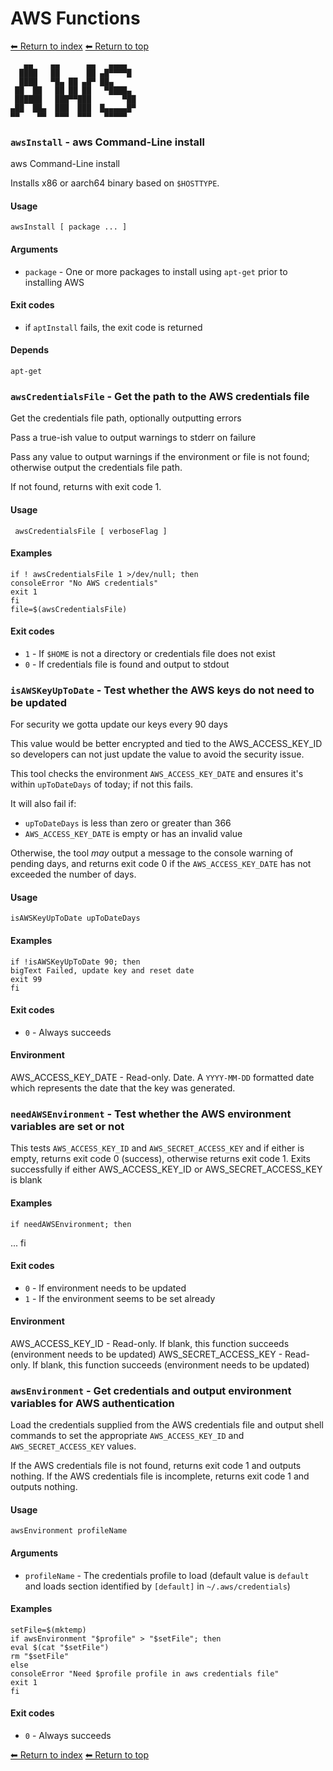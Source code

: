 # AWS Functions

[⬅ Return to index](index.md)
[⬅ Return to top](../index.md)

       ▄▄    ▄▄      ▄▄   ▄▄▄▄
      ████   ██      ██ ▄█▀▀▀▀█
      ████   ▀█▄ ██ ▄█▀ ██▄
     ██  ██   ██ ██ ██   ▀████▄
     ██████   ███▀▀███       ▀██
    ▄██  ██▄  ███  ███  █▄▄▄▄▄█▀
    ▀▀    ▀▀  ▀▀▀  ▀▀▀   ▀▀▀▀▀


### `awsInstall` - aws Command-Line install

aws Command-Line install

Installs x86 or aarch64 binary based on `$HOSTTYPE`.

#### Usage

    awsInstall [ package ... ]
    

#### Arguments

- `package` - One or more packages to install using `apt-get` prior to installing AWS

#### Exit codes

- if `aptInstall` fails, the exit code is returned

#### Depends

    apt-get
    

### `awsCredentialsFile` - Get the path to the AWS credentials file

Get the credentials file path, optionally outputting errors

Pass a true-ish value to output warnings to stderr on failure

Pass any value to output warnings if the environment or file is not found; otherwise
output the credentials file path.

If not found, returns with exit code 1.

#### Usage

     awsCredentialsFile [ verboseFlag ]
    

#### Examples

    if ! awsCredentialsFile 1 >/dev/null; then
    consoleError "No AWS credentials"
    exit 1
    fi
    file=$(awsCredentialsFile)

#### Exit codes

- `1` - If `$HOME` is not a directory or credentials file does not exist
- `0` - If credentials file is found and output to stdout

### `isAWSKeyUpToDate` - Test whether the AWS keys do not need to be updated

For security we gotta update our keys every 90 days

This value would be better encrypted and tied to the AWS_ACCESS_KEY_ID so developers
can not just update the value to avoid the security issue.

This tool checks the environment `AWS_ACCESS_KEY_DATE` and ensures it\'s within `upToDateDays` of today; if not this fails.

It will also fail if:

- `upToDateDays` is less than zero or greater than 366
- `AWS_ACCESS_KEY_DATE` is empty or has an invalid value

Otherwise, the tool *may* output a message to the console warning of pending days, and returns exit code 0 if the `AWS_ACCESS_KEY_DATE` has not exceeded the number of days.

#### Usage

    isAWSKeyUpToDate upToDateDays
    

#### Examples

    if !isAWSKeyUpToDate 90; then
    bigText Failed, update key and reset date
    exit 99
    fi

#### Exit codes

- `0` - Always succeeds

#### Environment

AWS_ACCESS_KEY_DATE - Read-only. Date. A `YYYY-MM-DD` formatted date which represents the date that the key was generated.

### `needAWSEnvironment` - Test whether the AWS environment variables are set or not

This tests `AWS_ACCESS_KEY_ID` and `AWS_SECRET_ACCESS_KEY` and if either is empty, returns exit code 0 (success), otherwise returns exit code 1.
Exits successfully if either AWS_ACCESS_KEY_ID or AWS_SECRET_ACCESS_KEY is blank

#### Examples

    if needAWSEnvironment; then
   ...
    fi

#### Exit codes

- `0` - If environment needs to be updated
- `1` - If the environment seems to be set already

#### Environment

AWS_ACCESS_KEY_ID - Read-only. If blank, this function succeeds (environment needs to be updated)
AWS_SECRET_ACCESS_KEY - Read-only. If blank, this function succeeds (environment needs to be updated)

### `awsEnvironment` - Get credentials and output environment variables for AWS authentication

Load the credentials supplied from the AWS credentials file and output shell commands to set the appropriate `AWS_ACCESS_KEY_ID` and `AWS_SECRET_ACCESS_KEY` values.

If the AWS credentials file is not found, returns exit code 1 and outputs nothing.
If the AWS credentials file is incomplete, returns exit code 1 and outputs nothing.

#### Usage

    awsEnvironment profileName
    

#### Arguments

- `profileName` - The credentials profile to load (default value is `default` and loads section identified by `[default]` in `~/.aws/credentials`)

#### Examples

    setFile=$(mktemp)
    if awsEnvironment "$profile" > "$setFile"; then
    eval $(cat "$setFile")
    rm "$setFile"
    else
    consoleError "Need $profile profile in aws credentials file"
    exit 1
    fi

#### Exit codes

- `0` - Always succeeds

[⬅ Return to index](index.md)
[⬅ Return to top](../index.md)